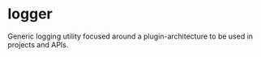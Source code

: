 # logger
Generic logging utility focused around a plugin-architecture to be used in projects and APIs.

